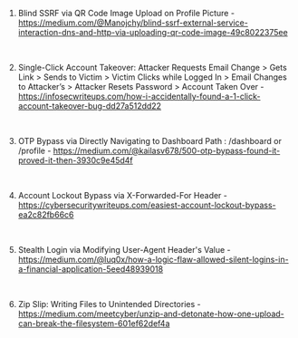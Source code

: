 1. Blind SSRF via QR Code Image Upload on Profile Picture - https://medium.com/@Manojchy/blind-ssrf-external-service-interaction-dns-and-http-via-uploading-qr-code-image-49c8022375ee
<br>

2. Single-Click Account Takeover: Attacker Requests Email Change > Gets Link > Sends to Victim > Victim Clicks while Logged In > Email Changes to Attacker’s > Attacker Resets Password > Account Taken Over - https://infosecwriteups.com/how-i-accidentally-found-a-1-click-account-takeover-bug-dd27a512dd22
<br>

3. OTP Bypass via Directly Navigating to Dashboard Path : /dashboard or /profile - https://medium.com/@kailasv678/500-otp-bypass-found-it-proved-it-then-3930c9e45d4f
<br>

4. Account Lockout Bypass via X-Forwarded-For Header - https://cybersecuritywriteups.com/easiest-account-lockout-bypass-ea2c82fb66c6
<br>

5. Stealth Login via Modifying User-Agent Header's Value - https://medium.com/@luq0x/how-a-logic-flaw-allowed-silent-logins-in-a-financial-application-5eed48939018
<br>

6. Zip Slip: Writing Files to Unintended Directories - https://medium.com/meetcyber/unzip-and-detonate-how-one-upload-can-break-the-filesystem-601ef62def4a
<br>
